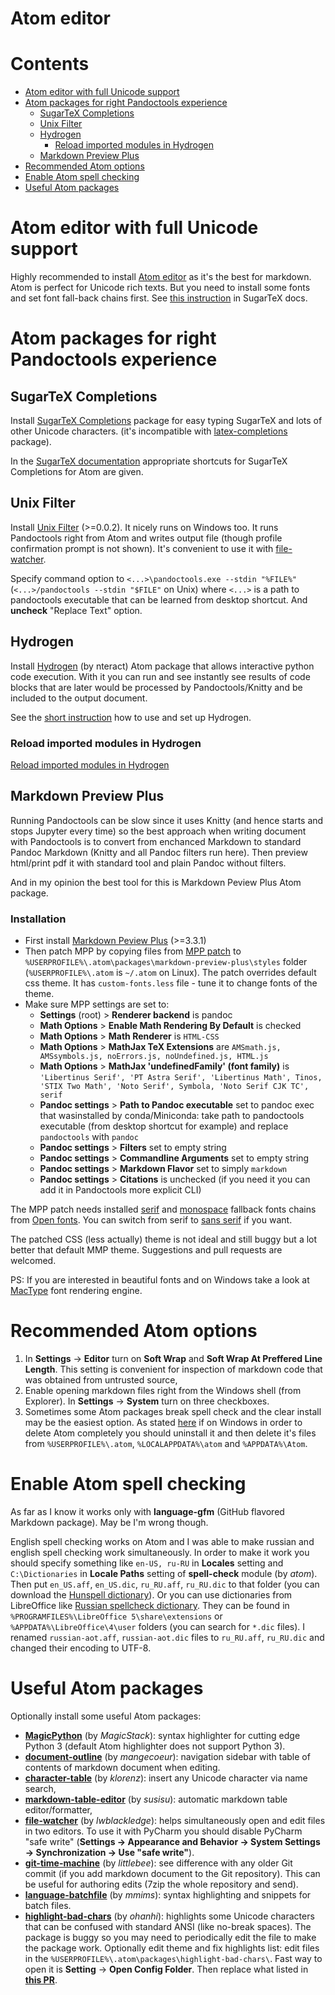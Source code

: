 # Atom editor

# Contents

* [Atom editor with full Unicode support](#atom-editor-with-full-unicode-support)
* [Atom packages for right Pandoctools experience](#atom-packages-for-right-pandoctools-experience)
    * [SugarTeX Completions](#sugartex-completions)
    * [Unix Filter](#unix-filter)
    * [Hydrogen](#hydrogen)
      * [Reload imported modules in Hydrogen](#reload-imported-modules-in-hydrogen)
    * [Markdown Preview Plus](#markdown-preview-plus)
* [Recommended Atom options](#recommended-atom-options)
* [Enable Atom spell checking](#enable-atom-spell-checking)
* [Useful Atom packages](#useful-atom-packages)


# Atom editor with full Unicode support

Highly recommended to install [Atom editor](https://atom.io/) as it's the best for markdown. Atom is perfect for Unicode rich texts. But you need to install some fonts and set font fall-back chains first. See [this instruction](https://github.com/kiwi0fruit/sugartex#atom-editor-with-full-unicode-support) in SugarTeX docs.


# Atom packages for right Pandoctools experience 

## SugarTeX Completions

Install [SugarTeX Completions](https://atom.io/packages/sugartex-completions) package for easy typing SugarTeX and lots of other Unicode characters. (it's incompatible with [latex-completions](https://atom.io/packages/latex-completions) package).

In the [SugarTeX documentation](https://github.com/kiwi0fruit/sugartex/blob/master/sugartex.md) appropriate shortcuts for SugarTeX Completions for Atom are given.


## Unix Filter

Install [Unix Filter](https://atom.io/packages/unix-filter) (>=0.0.2). It nicely runs on Windows too. It runs Pandoctools right from Atom and writes output file (though profile confirmation prompt is not shown). It's convenient to use it with [file-watcher](#useful-atom-packages).

Specify command option to `<...>\pandoctools.exe --stdin "%FILE%"` (`<...>/pandoctools --stdin "$FILE"` on Unix) where `<...>` is a path to pandoctools executable that can be learned from desktop shortcut. And **uncheck** "Replace Text" option.


## Hydrogen

Install [Hydrogen](https://atom.io/packages/hydrogen) (by nteract) Atom package that allows interactive python code execution. With it you can run and see instantly see results of code blocks that are later would be processed by Pandoctools/Knitty and be included to the output document.

See the [short instruction](https://github.com/kiwi0fruit/knitty/blob/master/hydrogen.md) how to use and set up Hydrogen.


### Reload imported modules in Hydrogen

[Reload imported modules in Hydrogen](https://github.com/kiwi0fruit/pandoctools/blob/master/tips.md#reload-imported-modules-in-hydrogen)


## Markdown Preview Plus

Running Pandoctools can be slow since it uses Knitty (and hence starts and stops Jupyter every time) so the best approach when writing document with Pandoctools is to convert from enchanced Markdown to standard Pandoc Markdown (Knitty and all Pandoc filters run here). Then preview html/print pdf it with standard tool and plain Pandoc without filters.

And in my opinion the best tool for this is Markdown Peview Plus Atom package.

### Installation

* First install [Markdown Peview Plus](https://atom.io/packages/markdown-preview-plus) (>=3.3.1)
* Then patch MPP by copying files from [MPP patch](https://github.com/kiwi0fruit/misc/tree/master/src/mpp) to `%USERPROFILE%\.atom\packages\markdown-preview-plus\styles` folder (`%USERPROFILE%\.atom` is `~/.atom` on Linux). The patch overrides default css theme. It has `custom-fonts.less` file - tune it to change fonts of the theme.
* Make sure MPP settings are set to:
    * **Settings** (root) > **Renderer backend** is pandoc
    * **Math Options** > **Enable Math Rendering By Default** is checked
    * **Math Options** > **Math Renderer** is `HTML-CSS`
    * **Math Options** > **MathJax TeX Extensions** are `AMSmath.js, AMSsymbols.js, noErrors.js, noUndefined.js, HTML.js`
    * **Math Options** > **MathJax 'undefinedFamily' (font family)** is `'Libertinus Serif', 'PT Astra Serif', 'Libertinus Math', Tinos, 'STIX Two Math', 'Noto Serif', Symbola, 'Noto Serif CJK TC', serif`
    * **Pandoc settings** > **Path to Pandoc executable** set to pandoc exec that wasinstalled by conda/Miniconda: take path to pandoctools executable (from desktop shortcut for example) and replace `pandoctools` with `pandoc`
    * **Pandoc settings** > **Filters** set to empty string
    * **Pandoc settings** > **Commandline Arguments** set to empty string
    * **Pandoc settings** > **Markdown Flavor** set to simply `markdown`
    * **Pandoc settings** > **Citations** is unchecked (if you need it you can add it in Pandoctools more explicit CLI)

The MPP patch needs installed [serif](https://github.com/kiwi0fruit/open-fonts#best-serif) and [monospace](https://github.com/kiwi0fruit/open-fonts#best-monospace) fallback fonts chains from [Open fonts](https://github.com/kiwi0fruit/open-fonts). You can switch from serif to [sans serif](https://github.com/kiwi0fruit/open-fonts#best-sans-serif) if you want.

The patched CSS (less actually) theme is not ideal and still buggy but a lot better that default MMP theme. Suggestions and pull requests are welcomed.

PS: If you are interested in beautiful fonts and on Windows take a look at [MacType](https://github.com/kiwi0fruit/open-fonts#mactype) font rendering engine.


# Recommended Atom options

1. In **Settings** → **Editor** turn on **Soft Wrap** and **Soft Wrap At Preffered Line Length**. This setting is convenient for inspection of markdown code that was obtained from untrusted source,
2. Enable opening markdown files right from the Windows shell (from Explorer). In **Settings** → **System** turn on three checkboxes.
3. Sometimes some Atom packages break spell check and the clear install may be the easiest option. As stated [here](https://discuss.atom.io/t/how-to-completely-uninstall-atom-from-windows/17338) if on Windows in order to delete Atom completely you should uninstall it and then delete it's files from `%USERPROFILE%\.atom`, `%LOCALAPPDATA%\atom` and `%APPDATA%\Atom`.


# Enable Atom spell checking

As far as I know it works only with **language-gfm** (GitHub flavored Markdown package). May be I'm wrong though.

English spell checking works on Atom and I was able to make russian and english spell checking work simultaneously. In order to make it work you should specify something like `en-US, ru-RU` in **Locales** setting and `C:\Dictionaries` in **Locale Paths** setting of **spell-check** module (by _atom_). Then put `en_US.aff`, `en_US.dic`, `ru_RU.aff`, `ru_RU.dic` to that folder (you can download the [Hunspell dictionary](https://sourceforge.net/projects/hunspell/files/Spelling%20dictionaries/en_US/)). Or you can use dictionaries from LibreOffice like [Russian spellcheck dictionary](https://extensions.libreoffice.org/extensions/russian-spellcheck-dictionary.-based-on-works-of-aot-group). They can be found in `%PROGRAMFILES%\LibreOffice 5\share\extensions` or `%APPDATA%\LibreOffice\4\user` folders (you can search for `*.dic` files). I renamed `russian-aot.aff`, `russian-aot.dic` files to `ru_RU.aff`, `ru_RU.dic` and changed their encoding to UTF-8.


# Useful Atom packages

Optionally install some useful Atom packages:

* [**MagicPython**](https://atom.io/packages/MagicPython) (by *MagicStack*): syntax highlighter for cutting edge Python 3 (default Atom highlighter does not support Python 3).
* [**document-outline**](https://atom.io/packages/document-outline) (by *mangecoeur*): navigation sidebar with table of contents of markdown document when editing.
* [**character-table**](https://atom.io/packages/character-table) (by *klorenz*): insert any Unicode character via name search,
* [**markdown-table-editor**](https://atom.io/packages/markdown-table-editor) (by *susisu*): automatic markdown table editor/formatter,
* [**file-watcher**](https://atom.io/packages/file-watcher) (by *lwblackledge*): helps simultaneously open and edit files in two editors. To use it with PyCharm you should disable PyCharm "safe write" (**Settings → Appearance and Behavior → System Settings → Synchronization → Use "safe write"**).
* [**git-time-machine**](https://atom.io/packages/git-time-machine) (by *littlebee*): see difference with any older Git commit (if you add markdown document to the Git repository). This can be useful for authoring edits (7zip the whole repository and send).
* [**language-batchfile**](https://atom.io/packages/language-batchfile) (by *mmims*): syntax highlighting and snippets for batch files.
* [**highlight-bad-chars**](https://atom.io/packages/highlight-bad-chars) (by *ohanhi*): highlights some Unicode characters that can be confused with standard ANSI (like no-break spaces). The package is buggy so you may need to periodically edit the file to make the package work. Optionally edit theme and fix highlights list: edit files in the `%USERPROFILE%\.atom\packages\highlight-bad-chars\`. Fast way to open it is **Setting** → **Open Config Folder**. Then replace what listed in [**this PR**](https://github.com/ohanhi/atom-highlight-bad-chars/pull/20/files).
